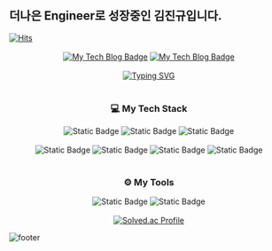<div>
  <h2>더나은 Engineer로 성장중인 김진규입니다.</h2>
  <a href="https://hits.seeyoufarm.com"><img src="https://hits.seeyoufarm.com/api/count/incr/badge.svg?url=https%3A%2F%2Fgithub.com%2Fgjbae1212%2Fkim-jingyu&amp;count_bg=%23555555&amp;title_bg=%23555555&amp;icon=bugatti.svg&amp;icon_color=%23E7E7E7&amp;title=visitors&amp;edge_flat=false" alt="Hits"></a> 
</div>
<br>

<div align="center">
  <div>
    <a href="https://kimjingyu.tistory.com/"><img src="http://img.shields.io/badge/-JinGyu&#39;s%20Tech%20blog-purple?style=flat-square&amp;logo=tistory&amp;link=https://kimjingyu.tistory.com/" alt="My Tech Blog Badge"></a>
    <a href="https://www.notion.so/9ae450f4fb834b88add704258efac507?pvs=4"><img src="http://img.shields.io/badge/-진규의%20개발%20일기장-black?style=flat-square&amp;logo=notion&amp;link=https://www.notion.so/9ae450f4fb834b88add704258efac507?pvs=4" alt="My Tech Blog Badge"></a>
  </div>
  <br>
  <a href="https://git.io/typing-svg"><img src="https://readme-typing-svg.demolab.com?font=Hi+Melody&size=30&pause=1000&color=F7EE67&random=false&width=435&lines=%EC%98%A4%EB%8A%98+%EC%98%A4%EB%A5%98%EC%97%86%EC%9D%B4+%EA%B8%B0%EB%8A%A5%EC%9D%B4+%EC%9E%98+%EB%8F%99%EC%9E%91%ED%95%98%EA%B3%A0%2C;%EB%82%B4%EC%9D%BC%EC%9D%80+%ED%81%B0+%EB%85%B8%EB%A0%A5%EC%97%86%EC%9D%B4+%EC%9E%98+%EC%9D%BD%EC%96%B4%EC%A7%80%EB%A9%B0%2C;%EA%B8%B0%EB%8A%A5+%EC%88%98%EC%A0%95%EA%B3%BC+%EC%B6%94%EA%B0%80%EB%8A%94+%EC%89%AC%EC%9A%B4+%EC%BD%94%EB%93%9C%EB%A5%BC+%EB%A7%8C%EB%93%A4%EC%9E%90." alt="Typing SVG" /></a>
</div>

<br>

<h3 align="center">💻 My Tech Stack</h2>
<div align="center">
  <img alt="Static Badge" src="https://img.shields.io/badge/spring-%236DB33F.svg?style=for-the-badge&logo=spring&logoColor=white">
  <img alt="Static Badge" src="https://img.shields.io/badge/Java-007396?style=for-the-badge&logo=Java&logoColor=white">
  <img alt="Static Badge" src="https://img.shields.io/badge/Kotlin-3776AB?style=for-the-badge&logo=kotlin&logoColor=white">
</div>
<br>
<div align="center">
  <img alt="Static Badge" src="https://img.shields.io/badge/mysql-%234479A1?style=for-the-badge&logo=MySQl&logoColor=white">
  <img alt="Static Badge" src="https://img.shields.io/badge/oracle-F80000?style=for-the-badge&logo=Oracle&logoColor=white">
  <img alt="Static Badge" src="https://img.shields.io/badge/mongodb-%2347A248?style=for-the-badge&logo=MongoDB&logoColor=white">
  <img alt="Static Badge" src="https://img.shields.io/badge/hibernate-59666C?style=for-the-badge&logo=Hibernate&logoColor=#59666C">
</div>
<br>

<h3 align="center">⚙️ My Tools</h2>
<div align="center">
  <img alt="Static Badge" src="https://img.shields.io/badge/intellij_idea-%23000000?style=for-the-badge&logo=intellijidea&logoColor=white">
  <img alt="Static Badge" src="https://img.shields.io/badge/vim-%23019733?style=for-the-badge&logo=vim&logoColor=white">
</div>

<br>

<div align="center">
  <a href="https://solved.ac/swc05161/"><img src="http://mazassumnida.wtf/api/v2/generate_badge?boj=swc05161" alt="Solved.ac Profile"></a></p>
</div>

<p><img src="https://capsule-render.vercel.app/api?type=waving&amp;color=timeGradient&amp;height=150&amp;section=footer" alt="footer"></p>
<!--
**kim-jingyu/kim-jingyu** is a ✨ _special_ ✨ repository because its `README.md` (this file) appears on your GitHub profile.

Here are some ideas to get you started:

- 🔭 I’m currently working on ...
- 🌱 I’m currently learning ...
- 👯 I’m looking to collaborate on ...
- 🤔 I’m looking for help with ...
- 💬 Ask me about ...
- 📫 How to reach me: ...
- 😄 Pronouns: ...
- ⚡ Fun fact: ...
-->
